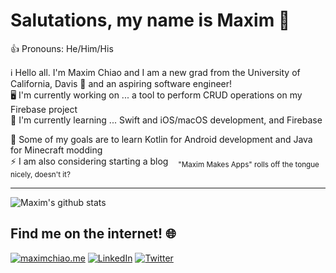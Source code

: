 # Salutations, my name is Maxim 👋

👍 Pronouns: He/Him/His

ℹ️ Hello all. I'm Maxim Chiao and I am a new grad from the University of California, Davis 🐴 and an aspiring software engineer!  
🖥 I'm currently working on ... a tool to perform CRUD operations on my Firebase project  
📕 I'm currently learning ... Swift and iOS/macOS development, and Firebase  
  
💫 Some of my goals are to learn Kotlin for Android development and Java for Minecraft modding  
⚡️ I am also considering starting a blog    <sub>"Maxim Makes Apps" rolls off the tongue nicely, doesn't it?</sub>

---

![Maxim's github stats](https://github-readme-stats.vercel.app/api?username=mwchiao&theme=graywhite&show_icons=true)

## Find me on the internet! 🌐
[![maximchiao.me][website-shield]][website-url] [![LinkedIn][linkedin-shield]][linkedin-url] [![Twitter][twitter-shield]][twitter-url]


[website-shield]: https://img.shields.io/badge/%F0%9F%8C%B1-maximchiao.me-272727?style=for-the-badge&labelColor=272727
[website-url]: https://maximchiao.me/

[linkedin-shield]: https://img.shields.io/badge/-LinkedIn-2867b2?style=for-the-badge&logo=linkedin&colorB=2867b2
[linkedin-url]: https://www.linkedin.com/in/mwchiao/

[twitter-shield]: https://img.shields.io/badge/-Twitter-1ca0f1?style=for-the-badge&labelColor=1ca0f1&logo=twitter&logoColor=white
[twitter-url]: https://twitter.com/realmaximchiao
